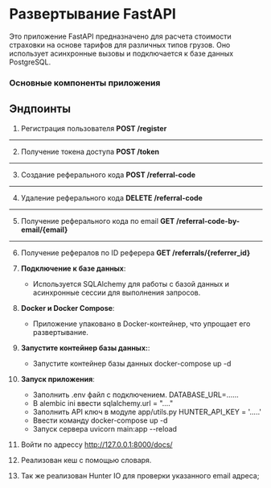 # Развертывание FastAPI 

Это приложение FastAPI предназначено для расчета стоимости страховки на основе тарифов для различных типов грузов. Оно использует асинхронные вызовы и подключается к базе данных PostgreSQL.
### Основные компоненты приложения
## Эндпоинты
 1. Регистрация пользователя
**POST /register**  

---
 2. Получение токена доступа
**POST /token**  

---
 3. Создание реферального кода
**POST /referral-code**  

---
 4. Удаление реферального кода
**DELETE /referral-code**  

---
 5. Получение реферального кода по email
**GET /referral-code-by-email/{email}**  

---
 6. Получение рефералов по ID реферера
**GET /referrals/{referrer_id}**  



3. **Подключение к базе данных**:
   - Используется SQLAlchemy для работы с базой данных и асинхронные сессии для выполнения запросов.   
5. **Docker и Docker Compose**:
   - Приложение упаковано в Docker-контейнер, что упрощает его развертывание.
6. **Запустите контейнер базы данных:**:
     - Запустите контейнер базы данных docker-compose up -d 
7. **Запуск приложения**:
     - Заполнить .env файл с подключением. DATABASE_URL=......
     - В alembic ini ввести sqlalchemy.url = "...."
     - Заполнить API ключ в модуле app/utils.py HUNTER_API_KEY = '.....'
     - Ввести команду docker-compose up -d 
     - Запуск сервера uvicorn main:app --reload  
8.  Войти по адрессу http://127.0.0.1:8000/docs/ 
9. Реализован кеш с помощью словаря.
10. Так же реализован Hunter IO для проверки указанного email 	адреса;
